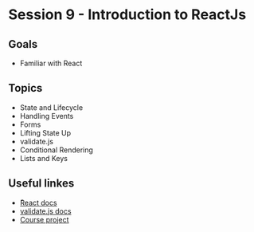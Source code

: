 # Session 9 - Introduction to ReactJs
## Goals
* Familiar with React

## Topics
  * State and Lifecycle
  * Handling Events
  * Forms
  * Lifting State Up
  * validate.js
  * Conditional Rendering
  * Lists and Keys  

## Useful linkes
- [ًReact docs](https://reactjs.org/docs/state-and-lifecycle.html)
- [validate.js docs](https://validatejs.org/)
- [Course project](https://github.com/zahrakbri/react-project-2)